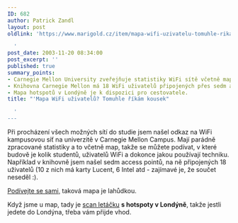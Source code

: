 ```yaml
---
ID: 682
author: Patrick Zandl
layout: post
oldlink: 'https://www.marigold.cz/item/mapa-wifi-uzivatelu-tomuhle-rikam-kousek

  '
post_date: 2003-11-20 08:34:00
post_excerpt: ''
published: true
summary_points:
- Carnegie Mellon University zveřejňuje statistiky WiFi sítě včetně mapy uživatelů.
- Knihovna Carnegie Mellon má 18 WiFi uživatelů připojených přes sedm access pointů.
- Mapa hotspotů v Londýně je k dispozici pro cestovatele.
title: "'Mapa WiFi uživatelů? Tomuhle říkám kousek"

  '
---
```


<p>
Při procházení všech možných sítí do studie jsem našel odkaz na WiFi kampusovou síť na univerzitě v Carnegie Mellon Campus. Mají parádně zpracované statistiky a to včetně map, takže se můžete podívat, v které budově je kolik studentů, uživatelů WiFi a dokonce jakou používají techniku. Například v knihovně jsem našel sedm access pointů, na ně připojených 18 uživatelů (10 z nich má karty Lucent, 6 Intel atd - zajímavé je, že součet neseděl :).</p>

<p>
<A href="http://www.cmusky.org/map_usercentric.html" target=_blank>Podívejte se sami,</A> taková mapa je lahůdkou.</p>

<p>
Když jsme u map, tady je <A href="http://www.theinquirer.net/images/articles/londonwifi.jpg" target=_blank>scan letáčku</A> <STRONG>s hotspoty v Londýně</STRONG>, takže jestli jedete do Londýna, třeba vám přijde vhod.</p>